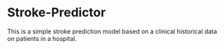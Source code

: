 # Stroke-Predictor
This is a simple stroke prediction model based on a clinical historical data on patients in a hospital.
